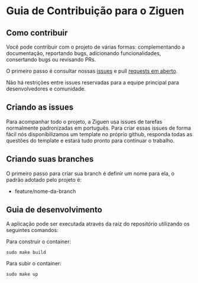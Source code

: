 # Guia de Contribuição para o Ziguen

## Como contribuir
Você pode contribuir com o projeto de várias formas: complementando a documentação, reportando bugs, adicionando funcionalidades, consertando bugs ou revisando PRs.

O primeiro passo é consultar nossas [issues](https://github.com/fga-eps-mds/2020-1-Ziguen/issues) e pull [requests em aberto](https://github.com/fga-eps-mds/2020-1-Ziguen/pulls).

Não há restrições entre issues reservadas para a equipe principal para desenvolvedores e comunidade.

## Criando as issues
Para acompanhar todo o projeto, a Ziguen usa issues de tarefas normalmente padronizadas em português. Para criar essas issues de forma fácil nós disponibilizamos um template no próprio github, responda todas as questões do template e estará tudo pronto para continuar o trabalho.

## Criando suas branches
O primeiro passo para criar sua branch é definir um nome para ela, o padrão adotado pelo projeto é:
  * feature/nome-da-branch

## Guia de desenvolvimento
A aplicação pode ser executada através da raiz do repositório utilizando os seguintes comandos:

Para construir o container:

    sudo make build

Para subir o container:

    sudo make up

